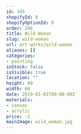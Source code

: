 ```yaml
---
id: 345
shopifyId: 0
shopifyOptionId: 0
order: 246
title: Wild Woman
slug: wild-woman
url: art-works/wild-woman
aliases: []
categories:
- painting
inStock: false
isVisible: true
location: ""
height: 80
width: 60
date: 2019-01-01T00:00:00Z
materials:
- canvas
- acrylic
price: -1
mainImage: wild_woman.jpg
---
```

